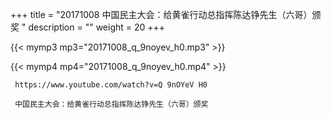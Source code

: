 +++
title = "20171008  中国民主大会：给黄雀行动总指挥陈达铮先生（六哥）颁奖 "
description = ""
weight = 20
+++

{{< mymp3 mp3="20171008_q_9noyev_h0.mp3" >}}

{{< mymp4 mp4="20171008_q_9noyev_h0.mp4" >}}

     https://www.youtube.com/watch?v=Q 9nOYeV H0 
     
     中国民主大会：给黄雀行动总指挥陈达铮先生（六哥）颁奖 
